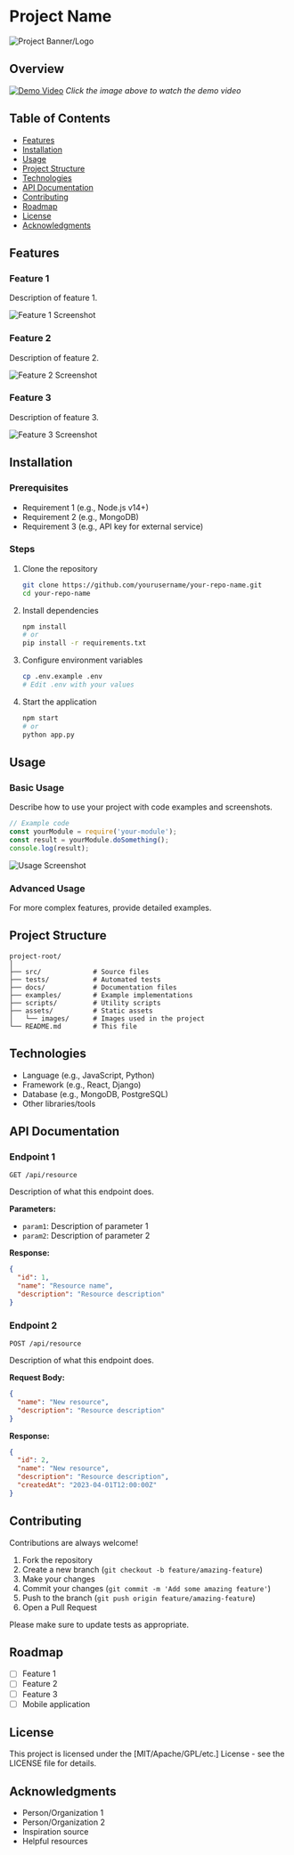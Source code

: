 # Project Name

![Project Banner/Logo]([https://path/to/your/image.png](https://www.bing.com/images/search?view=detailV2&ccid=CVNgqEgU&id=F114F92B0D38061E8E413CB8F3ABF24731E13E1E&thid=OIP.CVNgqEgU2T_PYqFXGNSSOgAAAA&mediaurl=https%3a%2f%2fwww.phpcrm.com%2fwp-content%2fuploads%2fcustomer-management-system.png&cdnurl=https%3a%2f%2fth.bing.com%2fth%2fid%2fR.095360a84814d93fcf62a15718d4923a%3frik%3dHj7hMUfyq%252fO4PA%26pid%3dImgRaw%26r%3d0&exph=234&expw=474&q=customer+management+system+free&simid=608014400578019806&FORM=IRPRST&ck=039E2D6977093C6D8835FCF2496DB86F&selectedIndex=1&itb=0)](https://th.bing.com/th/id/OIP.CVNgqEgU2T_PYqFXGNSSOgAAAA?rs=1&pid=ImgDetMain))

## Overview
[![Demo Video](https://img.youtube.com/vi/YOUR_VIDEO_ID/0.jpg)](https://www.youtube.com/watch?v=YOUR_VIDEO_ID)
*Click the image above to watch the demo video*

## Table of Contents
- [Features](#features)
- [Installation](#installation)
- [Usage](#usage)
- [Project Structure](#project-structure)
- [Technologies](#technologies)
- [API Documentation](#api-documentation)
- [Contributing](#contributing)
- [Roadmap](#roadmap)
- [License](#license)
- [Acknowledgments](#acknowledgments)

## Features

### Feature 1
Description of feature 1.

![Feature 1 Screenshot](screenshots/feature1.png)

### Feature 2
Description of feature 2.

![Feature 2 Screenshot](screenshots/feature2.png)

### Feature 3
Description of feature 3.

![Feature 3 Screenshot](screenshots/feature3.png)

## Installation

### Prerequisites
- Requirement 1 (e.g., Node.js v14+)
- Requirement 2 (e.g., MongoDB)
- Requirement 3 (e.g., API key for external service)

### Steps
1. Clone the repository
   ```bash
   git clone https://github.com/yourusername/your-repo-name.git
   cd your-repo-name
   ```

2. Install dependencies
   ```bash
   npm install
   # or
   pip install -r requirements.txt
   ```

3. Configure environment variables
   ```bash
   cp .env.example .env
   # Edit .env with your values
   ```

4. Start the application
   ```bash
   npm start
   # or
   python app.py
   ```

## Usage

### Basic Usage
Describe how to use your project with code examples and screenshots.

```javascript
// Example code
const yourModule = require('your-module');
const result = yourModule.doSomething();
console.log(result);
```

![Usage Screenshot](screenshots/usage.png)

### Advanced Usage
For more complex features, provide detailed examples.

## Project Structure
```
project-root/
│
├── src/             # Source files
├── tests/           # Automated tests
├── docs/            # Documentation files
├── examples/        # Example implementations
├── scripts/         # Utility scripts
├── assets/          # Static assets
│   └── images/      # Images used in the project
└── README.md        # This file
```

## Technologies
- Language (e.g., JavaScript, Python)
- Framework (e.g., React, Django)
- Database (e.g., MongoDB, PostgreSQL)
- Other libraries/tools

## API Documentation

### Endpoint 1
```
GET /api/resource
```
Description of what this endpoint does.

**Parameters:**
- `param1`: Description of parameter 1
- `param2`: Description of parameter 2

**Response:**
```json
{
  "id": 1,
  "name": "Resource name",
  "description": "Resource description"
}
```

### Endpoint 2
```
POST /api/resource
```
Description of what this endpoint does.

**Request Body:**
```json
{
  "name": "New resource",
  "description": "Resource description"
}
```

**Response:**
```json
{
  "id": 2,
  "name": "New resource",
  "description": "Resource description",
  "createdAt": "2023-04-01T12:00:00Z"
}
```

## Contributing
Contributions are always welcome!

1. Fork the repository
2. Create a new branch (`git checkout -b feature/amazing-feature`)
3. Make your changes
4. Commit your changes (`git commit -m 'Add some amazing feature'`)
5. Push to the branch (`git push origin feature/amazing-feature`)
6. Open a Pull Request

Please make sure to update tests as appropriate.

## Roadmap
- [ ] Feature 1
- [ ] Feature 2
- [ ] Feature 3
- [ ] Mobile application

## License
This project is licensed under the [MIT/Apache/GPL/etc.] License - see the LICENSE file for details.

## Acknowledgments
- Person/Organization 1
- Person/Organization 2
- Inspiration source
- Helpful resources
